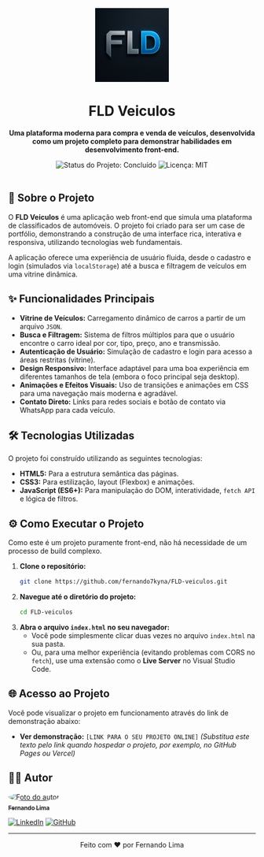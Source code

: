 <div align="center">
  <img src="images/logo.png" alt="FLD Veiculos Logo" width="150"/>
  <h1>FLD Veiculos</h1>
</div>

<div align="center">
  <p>
    <strong>Uma plataforma moderna para compra e venda de veículos, desenvolvida como um projeto completo para demonstrar habilidades em desenvolvimento front-end.</strong>
  </p>
</div>

<div align="center">
  <!-- Badges -->
  <img src="https://img.shields.io/badge/status-conclu%C3%ADdo-brightgreen?style=for-the-badge" alt="Status do Projeto: Concluído"/>
  <img src="https://img.shields.io/badge/licen%C3%A7a-MIT-blue?style=for-the-badge" alt="Licença: MIT"/>
</div>

<br>

## 🚀 Sobre o Projeto
O **FLD Veiculos** é uma aplicação web front-end que simula uma plataforma de classificados de automóveis. O projeto foi criado para ser um case de portfólio, demonstrando a construção de uma interface rica, interativa e responsiva, utilizando tecnologias web fundamentais.

A aplicação oferece uma experiência de usuário fluida, desde o cadastro e login (simulados via `localStorage`) até a busca e filtragem de veículos em uma vitrine dinâmica.

## ✨ Funcionalidades Principais
- **Vitrine de Veículos:** Carregamento dinâmico de carros a partir de um arquivo `JSON`.
- **Busca e Filtragem:** Sistema de filtros múltiplos para que o usuário encontre o carro ideal por cor, tipo, preço, ano e transmissão.
- **Autenticação de Usuário:** Simulação de cadastro e login para acesso a áreas restritas (vitrine).
- **Design Responsivo:** Interface adaptável para uma boa experiência em diferentes tamanhos de tela (embora o foco principal seja desktop).
- **Animações e Efeitos Visuais:** Uso de transições e animações em CSS para uma navegação mais moderna e agradável.
- **Contato Direto:** Links para redes sociais e botão de contato via WhatsApp para cada veículo.

## 🛠️ Tecnologias Utilizadas
O projeto foi construído utilizando as seguintes tecnologias:

- **HTML5:** Para a estrutura semântica das páginas.
- **CSS3:** Para estilização, layout (Flexbox) e animações.
- **JavaScript (ES6+):** Para manipulação do DOM, interatividade, `fetch API` e lógica de filtros.

## ⚙️ Como Executar o Projeto

Como este é um projeto puramente front-end, não há necessidade de um processo de build complexo.

1.  **Clone o repositório:**
    ```bash
    git clone https://github.com/fernando7kyna/FLD-veiculos.git
    ```
2.  **Navegue até o diretório do projeto:**
    ```bash
    cd FLD-veiculos
    ```
3.  **Abra o arquivo `index.html` no seu navegador:**
    - Você pode simplesmente clicar duas vezes no arquivo `index.html` na sua pasta.
    - Ou, para uma melhor experiência (evitando problemas com CORS no `fetch`), use uma extensão como o **Live Server** no Visual Studio Code.

## 🌐 Acesso ao Projeto
Você pode visualizar o projeto em funcionamento através do link de demonstração abaixo:

- **Ver demonstração:** `[LINK PARA O SEU PROJETO ONLINE]` 
  *(Substitua este texto pelo link quando hospedar o projeto, por exemplo, no GitHub Pages ou Vercel)*

## 👨‍💻 Autor

<a href="https://www.linkedin.com/in/fernando-fullstackdev/">
 <img style="border-radius: 50%;" src="https://avatars.githubusercontent.com/u/150567677?v=4" width="100px;" alt="Foto do autor"/>
 <br />
 <sub><b>Fernando Lima</b></sub>
</a>
<br />

[![LinkedIn](https://img.shields.io/badge/LinkedIn-0077B5?style=for-the-badge&logo=linkedin&logoColor=white)](https://www.linkedin.com/in/fernando-fullstackdev/)
[![GitHub](https://img.shields.io/badge/GitHub-181717?style=for-the-badge&logo=github&logoColor=white)](https://github.com/fernando7kyna)

---

<p align="center">
  Feito com ❤️ por Fernando Lima
</p>
